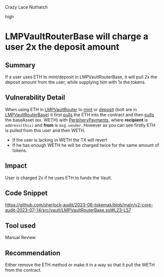 Crazy Lace Nuthatch

high

# LMPVaultRouterBase will charge a user 2x the deposit amount
## Summary
If a user uses ETH to mint/deposit in LMPVaultRouterBase, it will pull 2x the deposit amount from the user, while supplying him with 1x the tokens.

## Vulnerability Detail
When using ETH in [LMPVaultRouter](https://github.com/sherlock-audit/2023-06-tokemak/blob/main/v2-core-audit-2023-07-14/src/vault/LMPVaultRouter.sol) to [mint](https://github.com/sherlock-audit/2023-06-tokemak/blob/main/v2-core-audit-2023-07-14/src/vault/LMPVaultRouterBase.sol#L23-L41) or [deposit](https://github.com/sherlock-audit/2023-06-tokemak/blob/main/v2-core-audit-2023-07-14/src/vault/LMPVaultRouterBase.sol#L44-L57) (bolt are in [LMPVaultRouterBase](https://github.com/sherlock-audit/2023-06-tokemak/blob/main/v2-core-audit-2023-07-14/src/vault/LMPVaultRouterBase.sol)) it first [pulls](https://github.com/sherlock-audit/2023-06-tokemak/blob/main/v2-core-audit-2023-07-14/src/vault/LMPVaultRouterBase.sol#L30) the ETH into the contract and then [pulls](https://github.com/sherlock-audit/2023-06-tokemak/blob/main/v2-core-audit-2023-07-14/src/vault/LMPVaultRouterBase.sol#L34) the baseAsset (ex. WETH) with [PeripheryPayments](https://github.com/sherlock-audit/2023-06-tokemak/blob/main/v2-core-audit-2023-07-14/src/utils/PeripheryPayments.sol#L54-L56), where **recipient** is `address(this)` and **from** is `msg.sender`. However as you can see firstly ETH is pulled from this user and then WETH.

- If the user is lacking in WETH the TX will revert
- If he has enough WETH he will be charged twice for the same amount of tokens.

## Impact
User is charged 2x if he uses ETH to funds the Vault.

## Code Snippet
https://github.com/sherlock-audit/2023-06-tokemak/blob/main/v2-core-audit-2023-07-14/src/vault/LMPVaultRouterBase.sol#L23-L57
## Tool used

Manual Review

## Recommendation
Either remove the ETH method or make it in a way so that it pull the WETH from the contract.